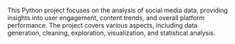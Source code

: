 This Python project focuses on the analysis of social media data, providing insights into user engagement, content trends, and overall platform performance. The project covers various aspects, including data generation, cleaning, exploration, visualization, and statistical analysis.
